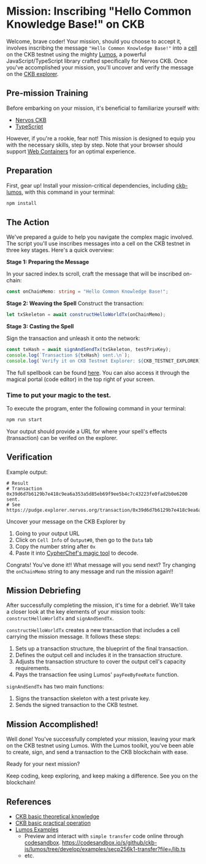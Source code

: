 # Mission: Inscribing "Hello Common Knowledge Base!" on CKB

Welcome, brave coder! Your mission, should you choose to accept it, involves inscribing the message `"Hello Common Knowledge Base!"` into a [cell](https://docs.nervos.org/docs/reference/cell/) on the CKB testnet using the mighty [Lumos](https://github.com/ckb-js/lumos), a powerful JavaScript/TypeScript library crafted specifically for Nervos CKB. Once you've accomplished your mission, you'll uncover and verify the message on the [CKB explorer](https://explorer.nervos.org/).

## Pre-mission Training

Before embarking on your mission, it's beneficial to familiarize yourself with:

- [Nervos CKB](https://ckbacademy.vercel.app/courses/basic-theory)
- [TypeScript](https://www.typescriptlang.org/)

However, if you're a rookie, fear not! This mission is designed to equip you with the necessary skills, step by step. Note that your browser should support [Web Containers](https://webcontainers.io/) for an optimal experience.


## Preparation

First, gear up! Install your mission-critical dependencies, including [ckb-lumos](https://github.com/ckb-js/lumos), with this command in your terminal:

```bash
npm install
```
## The Action

We've prepared a guide to help you navigate the complex magic involved. The script you'll use inscribes messages into a cell on the CKB testnet in three key stages. Here's a quick overview:

**Stage 1: Preparing the Message**

In your sacred index.ts scroll, craft the message that will be inscribed on-chain:

```typescript
const onChainMemo: string = "Hello Common Knowledge Base!";
```
**Stage 2: Weaving the Spell**
Construct the transaction:

```typescript
let txSkeleton = await constructHelloWorldTx(onChainMemo);
```
**Stage 3: Casting the Spell**

Sign the transaction and unleash it onto the network:

```typescript
const txHash = await signAndSendTx(txSkeleton, testPrivKey);
console.log(`Transaction ${txHash} sent.\n`);
console.log(`Verify it on CKB Testnet Explorer: ${CKB_TESTNET_EXPLORER}/transaction/${txHash}`);
```
The full spellbook can be found [here](https://github.com/Flouse/ckb-tthw/blob/42bf1b5a3566e2d8adf6ef79aad8580de0d79281/js/index.ts#L125-L136). You can also access it through the magical portal (code editor) in the top right of your screen.

### Time to put your magic to the test. 
To execute the program, enter the following command in your terminal:

```bash
npm run start
```
Your output should provide a URL for where your spell's effects (transaction) can be verifed on the explorer.

## Verification
Example output:
```
# Result
# Transaction 0x39d6d7b6129b7e418c9ea6a353a5d85eb69f9ee5b4c7c43223fe0fad2b0e6200 sent.
# See https://pudge.explorer.nervos.org/transaction/0x39d6d7b6129b7e418c9ea6a353a5d85eb69f9ee5b4c7c43223fe0fad2b0e6200
```

Uncover your message on the CKB Explorer by 
1. Going to your output URL
2. Click on `Cell Info` of `Output#0`, then go to the `Data` tab
3. Copy the number string after `0x`
4. Paste it into [CypherChef's magic tool](https://gchq.github.io/CyberChef/#recipe=From_Hex('None')&input=NjE2ZTZlNjk2NTZl) to decode.

Congrats! You've done it!! 
What message will you send next?
Try changing the `onChainMemo` string to any message and run the mission again!!

## Mission Debriefing

After successfully completing the mission, it's time for a debrief. We'll take a closer look at the key elements of your mission tools: `constructHelloWorldTx` and `signAndSendTx`.

`constructHelloWorldTx` creates a new transaction that includes a cell carrying the mission message. It follows these steps:

1. Sets up a transaction structure, the blueprint of the final transaction.
2. Defines the output cell and includes it in the transaction structure.
3. Adjusts the transaction structure to cover the output cell's capacity requirements.
4. Pays the transaction fee using Lumos' `payFeeByFeeRate` function.


`signAndSendTx` has two main functions:

1. Signs the transaction skeleton with a test private key.
2. Sends the signed transaction to the CKB testnet.

## Mission Accomplished!

Well done! You've successfully completed your mission, leaving your mark on the CKB testnet using Lumos. With the Lumos toolkit, you've been able to create, sign, and send a transaction to the CKB blockchain with ease.

Ready for your next mission?

Keep coding, keep exploring, and keep making a difference. See you on the blockchain!


## References
- [CKB basic theoretical knowledge](https://ckbacademy.vercel.app/courses/basic-theory)
- [CKB basic practical operation](https://ckbacademy.vercel.app/courses/basic-operation)
- [Lumos Examples](https://github.com/ckb-js/lumos/blob/develop/examples)
  - Preview and interact with `simple transfer` code online through [codesandbox](https://codesandbox.io).
    https://codesandbox.io/s/github/ckb-js/lumos/tree/develop/examples/secp256k1-transfer?file=/lib.ts
  - etc.
